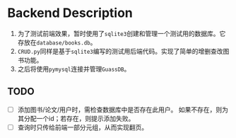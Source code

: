 # Backend Description

1. 为了测试前端效果，暂时使用了`sqlite3`创建和管理一个测试用的数据库。它存放在`database/books.db`。
2. `CRUD.py`同样是基于`sqlite3`编写的测试用后端代码。实现了简单的增删查改图书功能。
3. 之后将使用`pymysql`连接并管理`GuassDB`。

## TODO
- [ ] 添加图书/论文/用户时，需检查数据库中是否存在此用户。
如果不存在，则为其分配一个id；若存在，则提示添加失败。
- [ ] 查询时只传给前端一部分元组，从而实现翻页。